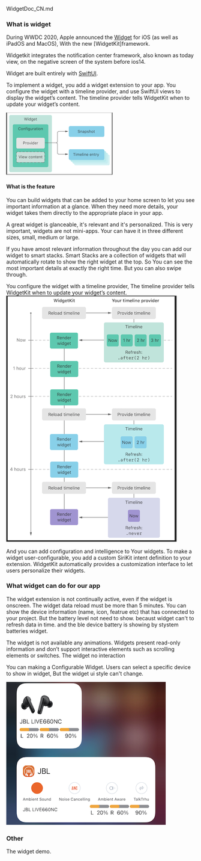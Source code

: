 WidgetDoc_CN.md

### What is widget

During WWDC 2020, Apple announced the [Widget](https://developer.apple.com/documentation/swiftui/widget/) for iOS (as well as iPadOS and MacOS), With the new [WidgetKit]framework.

Widgetkit integrates the notification center framework, also known as today view, on the negative screen of the system before ios14. 

Widget are built entirely with [SwiftUI](https://developer.apple.com/documentation/swiftui/). 

To implement a widget, you add a widget extension to your app. You configure the widget with a timeline provider, and use SwiftUI views to display the widget’s content. The timeline provider tells WidgetKit when to update your widget’s content.

![The main widget](pic/1.png)

#### What is the feature

You can build widgets that can be added to your home screen to let you see important information at a glance. When they need more details, your widget takes them directly to the appropriate place in your app. 

A great widget is glanceable, it's relevant and it's personalized. This is very important, widgets are not mini-apps. Your can have it in three different sizes, small, medium or large. 

If you have amost relevant information throughout the day you can add our widget to smart stacks. Smart Stacks are a collection of widgets that will automatically rotate to show the right widget at the top. So You can see the most important details at exactly the right time. But you can also swipe through.

 You configure the widget with a timeline provider,  The timeline provider tells WidgetKit when to update your widget’s content.
![The main widget](pic/2.png)

 And you can add configuration and intelligence to Your widgets. 
 To make a widget user-configurable, you add a custom SiriKit intent definition to your extension. WidgetKit automatically provides a customization interface to let users personalize their widgets.

### What widget can do for our app

The widget extension is not continually active, even if the widget is onscreen. The widget data reload must be more than 5 minutes. You can show the device information (name, icon, featrue etc) that has connected to your project.
 But the battery level not need to show. becaust widget can't to refresh data in time. and the ble device battery is showing by stystem batteries widget. 

The widget is not available any animations. Widgets present read-only information and don’t support interactive elements such as scrolling elements or switches. The widget no interaction

You can making a Configurable Widget.
 Users can select a specific device to show in  widget, But the widget ui style can't change.




![The main widget](pic/3.png)

### Other
The widget demo.